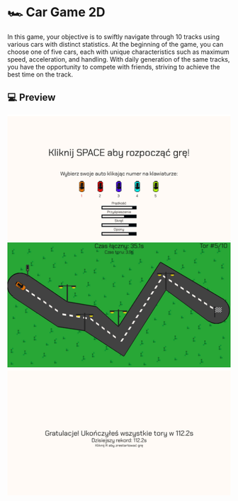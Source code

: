 # 🏎️ Car Game 2D
In this game, your objective is to swiftly navigate through 10 tracks using various cars with distinct statistics. At the beginning of the game, you can choose one of five cars, each with unique characteristics such as maximum speed, acceleration, and handling. With daily generation of the same tracks, you have the opportunity to compete with friends, striving to achieve the best time on the track.


## 💻 Preview

![Start of game](\images\readme\start_game.jpg)
![Mid of game](\images\readme\mid_game.jpg)
![End of game](\images\readme\end_game.jpg)
